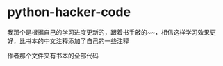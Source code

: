 # python-hacker-code
  我那个是根据自己的学习进度更新的，跟着书手敲的~~，相信这样学习效果更好，比书本的中文注释添加了自己的一些注释
  
  作者那个文件夹有书本的全部代码
